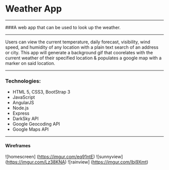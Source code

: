 # Weather App
---

###A web app that can be used to look up the weather. 
***

Users can view the current temperature, daily forecast, visibility, wind speed, and humidity of any location with a plain text search of an address or city.  This app will generate a background gif that coorelates with the current weather of their specified location & populates a google map with a marker on said location. 

***

### Technologies: 

- HTML 5, CSS3, BootStrap 3
- JavaScript
- AngularJS
- Node.js
- Express
- DarkSky API
- Google Geocoding API
- Google Maps API

***

#### Wireframes 

![homescreen] (https://imgur.com/eq91ntE)
![sunnyview] (https://imgur.com/Lz38KNA)
![rainview] (https://imgur.com/lbj9Xmt)

